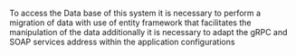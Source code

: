 To access the Data base of this system
it is necessary to perform a migration of data
with use of entity framework that facilitates the manipulation of the data
additionally it is necessary to adapt the gRPC and SOAP services address within the application configurations
